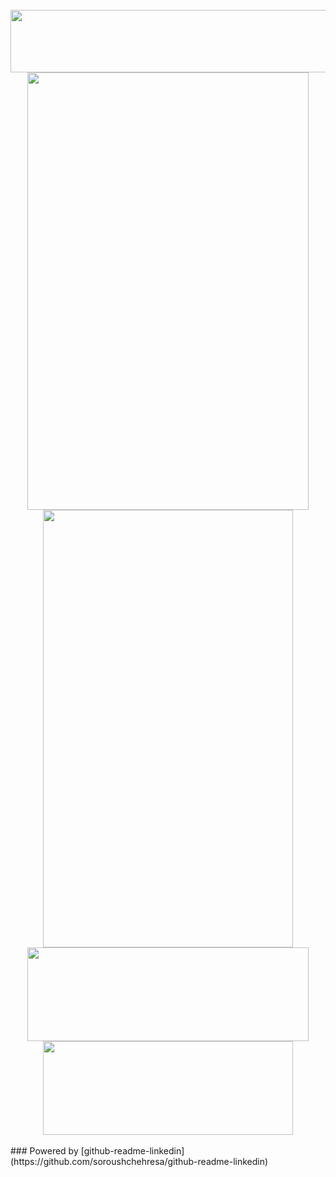 <br>
<img src="https://github-readme-linkedin.vercel.app/user?username=soroush-chehresa" width="730" height="100" />
<div align="center">
  <img src="https://github-readme-linkedin.vercel.app/experience?username=soroush-chehresa&limit=6" width="450" height="700" />
  <img src="https://github-readme-linkedin.vercel.app/skills?username=soroush-chehresa" width="400" height="700" />
</div>
<div align="center">
<img src="https://github-readme-linkedin.vercel.app/education?username=soroush-chehresa" width="450" height="150" />
<img src="https://github-readme-linkedin.vercel.app/languages?username=soroush-chehresa" width="400" height="150" />
</div>
<br>
### Powered by [github-readme-linkedin](https://github.com/soroushchehresa/github-readme-linkedin)<h2>
